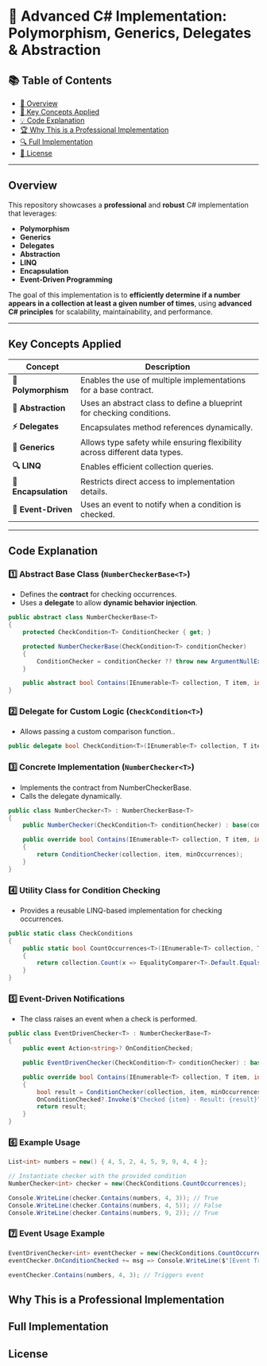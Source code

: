 # 🎯 Advanced C# Implementation: Polymorphism, Generics, Delegates & Abstraction

## 📚 Table of Contents
- [📌 Overview](#overview)
- [🚀 Key Concepts Applied](#key-concepts-applied)
- [💡 Code Explanation](#code-explanation)
- [🏆 Why This is a Professional Implementation](#why-this-is-a-professional-implementation)
- [🔍 Full Implementation](#full-implementation)
- [📜 License](#license)

---

## Overview
This repository showcases a **professional** and **robust** C# implementation that leverages:
- **Polymorphism**
- **Generics**
- **Delegates**
- **Abstraction**
- **LINQ**
- **Encapsulation**
- **Event-Driven Programming**

The goal of this implementation is to **efficiently determine if a number appears in a collection at least a given number of times**, using **advanced C# principles** for scalability, maintainability, and performance.

---

## Key Concepts Applied
| Concept | Description |
|---------|------------|
| **🔄 Polymorphism** | Enables the use of multiple implementations for a base contract. |
| **🧩 Abstraction** | Uses an abstract class to define a blueprint for checking conditions. |
| **⚡ Delegates** | Encapsulates method references dynamically. |
| **🔢 Generics** | Allows type safety while ensuring flexibility across different data types. |
| **🔍 LINQ** | Enables efficient collection queries. |
| **🔧 Encapsulation** | Restricts direct access to implementation details. |
| **📡 Event-Driven** | Uses an event to notify when a condition is checked. |

---

## Code Explanation
### **1️⃣ Abstract Base Class (`NumberCheckerBase<T>`)**
- Defines the **contract** for checking occurrences.
- Uses a **delegate** to allow **dynamic behavior injection**.

```csharp
public abstract class NumberCheckerBase<T>
{
    protected CheckCondition<T> ConditionChecker { get; }

    protected NumberCheckerBase(CheckCondition<T> conditionChecker)
    {
        ConditionChecker = conditionChecker ?? throw new ArgumentNullException(nameof(conditionChecker));
    }

    public abstract bool Contains(IEnumerable<T> collection, T item, int minOccurrences);
}
```

### **2️⃣ Delegate for Custom Logic (`CheckCondition<T>`)**
- Allows passing a custom comparison function..


```csharp
public delegate bool CheckCondition<T>(IEnumerable<T> collection, T item, int threshold);

```


### **3️⃣ Concrete Implementation (`NumberChecker<T>`)**
- Implements the contract from NumberCheckerBase<T>.
- Calls the delegate dynamically.

```csharp
public class NumberChecker<T> : NumberCheckerBase<T>
{
    public NumberChecker(CheckCondition<T> conditionChecker) : base(conditionChecker) { }

    public override bool Contains(IEnumerable<T> collection, T item, int minOccurrences)
    {
        return ConditionChecker(collection, item, minOccurrences);
    }
}
```

### **4️⃣ Utility Class for Condition Checking**
- Provides a reusable LINQ-based implementation for checking occurrences.

```csharp
public static class CheckConditions
{
    public static bool CountOccurrences<T>(IEnumerable<T> collection, T item, int threshold)
    {
        return collection.Count(x => EqualityComparer<T>.Default.Equals(x, item)) >= threshold;
    }
}

```


### **5️⃣ Event-Driven Notifications**
- The class raises an event when a check is performed.


```csharp
public class EventDrivenChecker<T> : NumberCheckerBase<T>
{
    public event Action<string>? OnConditionChecked;

    public EventDrivenChecker(CheckCondition<T> conditionChecker) : base(conditionChecker) { }

    public override bool Contains(IEnumerable<T> collection, T item, int minOccurrences)
    {
        bool result = ConditionChecker(collection, item, minOccurrences);
        OnConditionChecked?.Invoke($"Checked {item} - Result: {result}");
        return result;
    }
}
```


### **6️⃣ Example Usage**

```csharp
List<int> numbers = new() { 4, 5, 2, 4, 5, 9, 9, 4, 4 };

// Instantiate checker with the provided condition
NumberChecker<int> checker = new(CheckConditions.CountOccurrences);

Console.WriteLine(checker.Contains(numbers, 4, 3)); // True
Console.WriteLine(checker.Contains(numbers, 4, 5)); // False
Console.WriteLine(checker.Contains(numbers, 9, 2)); // True

```

### **7️⃣ Event Usage Example**

```csharp
EventDrivenChecker<int> eventChecker = new(CheckConditions.CountOccurrences);
eventChecker.OnConditionChecked += msg => Console.WriteLine($"[Event Triggered] {msg}");

eventChecker.Contains(numbers, 4, 3); // Triggers event

```


## Why This is a Professional Implementation

## Full Implementation

## License